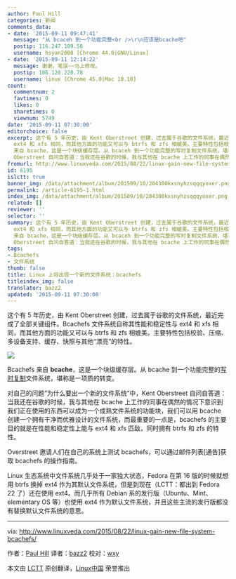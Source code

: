 ```yaml
---
author: Paul Hill
categories: 新闻
comments_data:
- date: '2015-09-11 09:47:41'
  message: "从 bcaceh 到一个功能完整<br />\r\n应该是bcache吧"
  postip: 116.247.109.58
  username: hsyan2008 [Chrome 44.0|GNU/Linux]
- date: '2015-09-11 12:14:22'
  message: 谢谢，笔误~~马上修改。
  postip: 106.120.220.78
  username: linux [Chrome 45.0|Mac 10.10]
count:
  commentnum: 2
  favtimes: 0
  likes: 0
  sharetimes: 0
  viewnum: 5749
date: '2015-09-11 07:30:00'
editorchoice: false
excerpt: 这个有 5 年历史，由 Kent Oberstreet 创建，过去属于谷歌的文件系统，最近完成了全部关键组件。Bcachefs 文件系统自称其性能和稳定性与
  ext4 和 xfs 相同，而其他方面的功能又可以与 btrfs 和 zfs 相媲美。主要特性包括校验、压缩、多设备支持、缓存、快照与其他漂亮的特性。  Bcachefs
  来自 bcache，这是一个块级缓存层。从 bcaceh 到一个功能完整的写时复制文件系统，堪称是一项质的转变。 对自己的问题为什么要出一个新的文件系统中，Kent
  Oberstreet 自问自答道：当我还在谷歌的时候，我与其他在 bcache 上工作的同事在偶然的情况下
fromurl: http://www.linuxveda.com/2015/08/22/linux-gain-new-file-system-bcachefs/
id: 6195
islctt: true
banner_img: /data/attachment/album/201509/10/204300kxsnyhzsqqqyoxer.png
permalink: /article-6195-1.html
index_img: /data/attachment/album/201509/10/204300kxsnyhzsqqqyoxer.png.thumb.jpg
related: []
reviewer: ''
selector: ''
summary: 这个有 5 年历史，由 Kent Oberstreet 创建，过去属于谷歌的文件系统，最近完成了全部关键组件。Bcachefs 文件系统自称其性能和稳定性与
  ext4 和 xfs 相同，而其他方面的功能又可以与 btrfs 和 zfs 相媲美。主要特性包括校验、压缩、多设备支持、缓存、快照与其他漂亮的特性。  Bcachefs
  来自 bcache，这是一个块级缓存层。从 bcaceh 到一个功能完整的写时复制文件系统，堪称是一项质的转变。 对自己的问题为什么要出一个新的文件系统中，Kent
  Oberstreet 自问自答道：当我还在谷歌的时候，我与其他在 bcache 上工作的同事在偶然的情况下
tags:
- Bcachefs
- 文件系统
thumb: false
title: Linux 上将出现一个新的文件系统：bcachefs
titleindex_img: false
translator: bazz2
updated: '2015-09-11 07:30:00'
---
```


这个有 5 年历史，由 Kent Oberstreet 创建，过去属于谷歌的文件系统，最近完成了全部关键组件。Bcachefs 文件系统自称其性能和稳定性与 ext4 和 xfs 相同，而其他方面的功能又可以与 btrfs 和 zfs 相媲美。主要特性包括校验、压缩、多设备支持、缓存、快照与其他“漂亮”的特性。


![](/data/attachment/album/201509/10/204300kxsnyhzsqqqyoxer.png)


Bcachefs 来自 **bcache**，这是一个块级缓存层。从 bcache 到一个功能完整的[写时复制](https://en.wikipedia.org/wiki/Copy-on-write)文件系统，堪称是一项质的转变。


对自己的问题“为什么要出一个新的文件系统”中，Kent Oberstreet 自问自答道：当我还在谷歌的时候，我与其他在 bcache 上工作的同事在偶然的情况下意识到我们正在使用的东西可以成为一个成熟文件系统的功能块，我们可以用 bcache 创建一个拥有干净而优雅设计的文件系统，而最重要的一点是，bcachefs 的主要目的就是在性能和稳定性上能与 ext4 和 xfs 匹敌，同时拥有 btrfs 和 zfs 的特性。


Overstreet 邀请人们在自己的系统上测试 bcachefs，可以通过邮件列表[通告]获取 bcachefs 的操作指南。


Linux 生态系统中文件系统几乎处于一家独大状态，Fedora 在第 16 版的时候就想用 btrfs 换掉 ext4 作为其默认文件系统，但是到现在（LCTT：都出到 Fedora 22 了）还在使用 ext4。而几乎所有 Debian 系的发行版（Ubuntu、Mint、elementary OS 等）也使用 ext4 作为默认文件系统，并且这些主流的发行版都没有替换默认文件系统的意思。




---


via: <http://www.linuxveda.com/2015/08/22/linux-gain-new-file-system-bcachefs/>


作者：[Paul Hill](http://www.linuxveda.com/author/paul_hill/) 译者：[bazz2](https://github.com/bazz2) 校对：[wxy](https://github.com/wxy)


本文由 [LCTT](https://github.com/LCTT/TranslateProject) 原创翻译，[Linux中国](https://linux.cn/) 荣誉推出